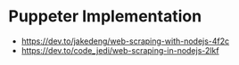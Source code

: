 # Puppeter Implementation
- https://dev.to/jakedeng/web-scraping-with-nodejs-4f2c
- https://dev.to/code_jedi/web-scraping-in-nodejs-2lkf